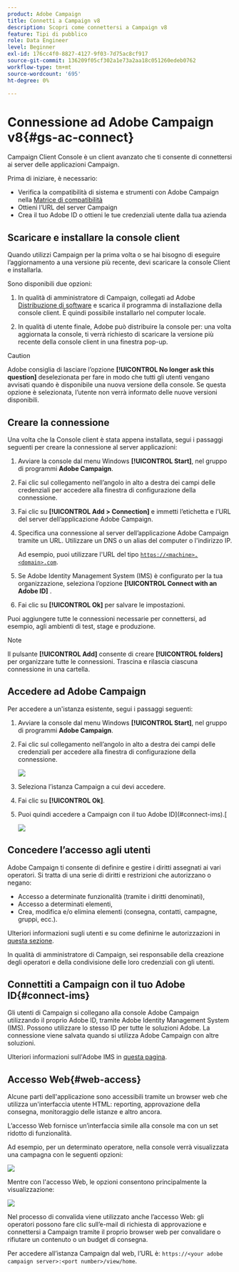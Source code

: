 ```yaml
---
product: Adobe Campaign
title: Connetti a Campaign v8
description: Scopri come connettersi a Campaign v8
feature: Tipi di pubblico
role: Data Engineer
level: Beginner
exl-id: 176cc4f0-8827-4127-9f03-7d75ac8cf917
source-git-commit: 136209f05cf302a1e73a2aa18c051260edeb0762
workflow-type: tm+mt
source-wordcount: '695'
ht-degree: 0%

---
```


# Connessione ad Adobe Campaign v8{#gs-ac-connect}

Campaign Client Console è un client avanzato che ti consente di connettersi ai server delle applicazioni Campaign.

Prima di iniziare, è necessario:

* Verifica la compatibilità di sistema e strumenti con Adobe Campaign nella [Matrice di compatibilità](compatibility-matrix.md)
* Ottieni l’URL del server Campaign
* Crea il tuo Adobe ID o ottieni le tue credenziali utente dalla tua azienda

## Scaricare e installare la console client

Quando utilizzi Campaign per la prima volta o se hai bisogno di eseguire l’aggiornamento a una versione più recente, devi scaricare la console Client e installarla.

Sono disponibili due opzioni:

1. In qualità di amministratore di Campaign, collegati ad Adobe [Distribuzione di software](https://experience.adobe.com/#/downloads/content/software-distribution/encampaign.html) e scarica il programma di installazione della console client. È quindi possibile installarlo nel computer locale.

1. In qualità di utente finale, Adobe può distribuire la console per: una volta aggiornata la console, ti verrà richiesto di scaricare la versione più recente della console client in una finestra pop-up.

>[!CAUTION]
>
>Adobe consiglia di lasciare l’opzione **[!UICONTROL No longer ask this question]** deselezionata per fare in modo che tutti gli utenti vengano avvisati quando è disponibile una nuova versione della console.  Se questa opzione è selezionata, l’utente non verrà informato delle nuove versioni disponibili.

## Creare la connessione

Una volta che la Console client è stata appena installata, segui i passaggi seguenti per creare la connessione al server applicazioni:

1. Avviare la console dal menu Windows **[!UICONTROL Start]**, nel gruppo di programmi **Adobe Campaign**.

1. Fai clic sul collegamento nell’angolo in alto a destra dei campi delle credenziali per accedere alla finestra di configurazione della connessione.

1. Fai clic su **[!UICONTROL Add > Connection]** e immetti l’etichetta e l’URL del server dell’applicazione Adobe Campaign.

1. Specifica una connessione al server dell’applicazione Adobe Campaign tramite un URL. Utilizzare un DNS o un alias del computer o l&#39;indirizzo IP.

   Ad esempio, puoi utilizzare l&#39;URL del tipo [`https://<machine>.<domain>.com`](https://myserver.adobe.com).

1. Se Adobe Identity Management System (IMS) è configurato per la tua organizzazione, seleziona l’opzione **[!UICONTROL Connect with an Adobe ID]** .

1. Fai clic su **[!UICONTROL Ok]** per salvare le impostazioni.

Puoi aggiungere tutte le connessioni necessarie per connettersi, ad esempio, agli ambienti di test, stage e produzione.

>[!NOTE]
>
>Il pulsante **[!UICONTROL Add]** consente di creare **[!UICONTROL folders]** per organizzare tutte le connessioni. Trascina e rilascia ciascuna connessione in una cartella.

## Accedere ad Adobe Campaign

Per accedere a un&#39;istanza esistente, segui i passaggi seguenti:

1. Avviare la console dal menu Windows **[!UICONTROL Start]**, nel gruppo di programmi **Adobe Campaign**.

1. Fai clic sul collegamento nell’angolo in alto a destra dei campi delle credenziali per accedere alla finestra di configurazione della connessione.

   ![](assets/connectToCampaign.png)

1. Seleziona l’istanza Campaign a cui devi accedere.

1. Fai clic su **[!UICONTROL Ok]**.

1. Puoi quindi accedere a Campaign con il tuo Adobe ID](#connect-ims).[

   ![](assets/adobeID.png)

## Concedere l’accesso agli utenti

Adobe Campaign ti consente di definire e gestire i diritti assegnati ai vari operatori. Si tratta di una serie di diritti e restrizioni che autorizzano o negano:

* Accesso a determinate funzionalità (tramite i diritti denominati),
* Accesso a determinati elementi,
* Crea, modifica e/o elimina elementi (consegna, contatti, campagne, gruppi, ecc.).

Ulteriori informazioni sugli utenti e su come definirne le autorizzazioni in [questa sezione](permissions.md).

In qualità di amministratore di Campaign, sei responsabile della creazione degli operatori e della condivisione delle loro credenziali con gli utenti.

## Connettiti a Campaign con il tuo Adobe ID{#connect-ims}

Gli utenti di Campaign si collegano alla console Adobe Campaign utilizzando il proprio Adobe ID, tramite Adobe Identity Management System (IMS). Possono utilizzare lo stesso ID per tutte le soluzioni Adobe. La connessione viene salvata quando si utilizza Adobe Campaign con altre soluzioni.

Ulteriori informazioni sull&#39;Adobe IMS in [questa pagina](https://helpx.adobe.com/enterprise/using/identity.html).

## Accesso Web{#web-access}

Alcune parti dell&#39;applicazione sono accessibili tramite un browser web che utilizza un&#39;interfaccia utente HTML: reporting, approvazione della consegna, monitoraggio delle istanze e altro ancora.

L’accesso Web fornisce un’interfaccia simile alla console ma con un set ridotto di funzionalità.

Ad esempio, per un determinato operatore, nella console verrà visualizzata una campagna con le seguenti opzioni:

![](assets/campaign-from-console.png)

Mentre con l&#39;accesso Web, le opzioni consentono principalmente la visualizzazione:

![](assets/campaign-from-web.png)

Nel processo di convalida viene utilizzato anche l’accesso Web: gli operatori possono fare clic sull’e-mail di richiesta di approvazione e connettersi a Campaign tramite il proprio browser web per convalidare o rifiutare un contenuto o un budget di consegna.

Per accedere all’istanza Campaign dal web, l’URL è:  `https://<your adobe campaign server>:<port number>/view/home`.
